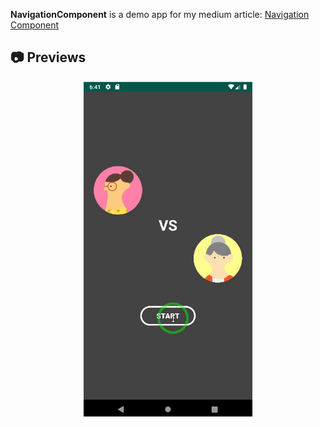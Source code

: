**NavigationComponent** is a demo app for my medium article: [Navigation Component](https://medium.com/@mahdiporkar2002/navigation-component-be4b0fa5965d)

## 📷 Previews
<p align="center">
<img src="preview/preview.gif"alt="drawing" width="270px" />

</p>
